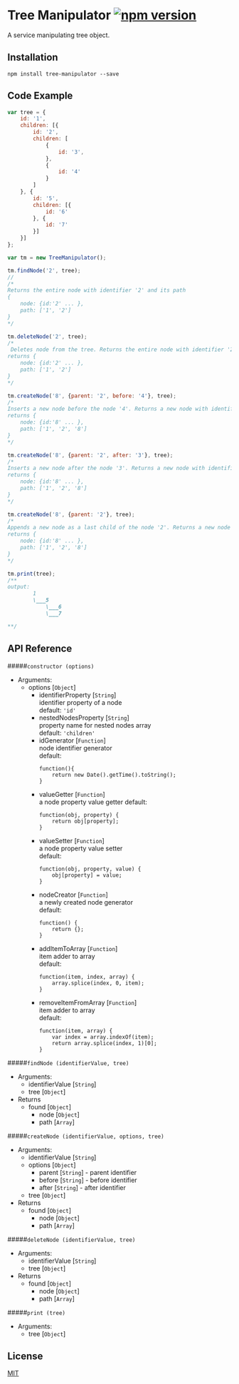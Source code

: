 # Tree Manipulator [![npm version](https://badge.fury.io/js/tree-manipulator.svg)](http://badge.fury.io/js/tree-manipulator)

A service manipulating tree object.  

## Installation

```
npm install tree-manipulator --save
```

## Code Example

```javascript
var tree = {
	id: '1',
	children: [{
		id: '2',
		children: [
			{
				id: '3',
			},
			{
				id: '4'
			}
		]
	}, {
		id: '5',
		children: [{
			id: '6'
		}, {
			id: '7'
		}]
	}]
};

var tm = new TreeManipulator();

tm.findNode('2', tree);
// 
/*
Returns the entire node with identifier '2' and its path
{
	node: {id:'2' ... },
	path: ['1', '2']	
}
*/

tm.deleteNode('2', tree);
/*
 Deletes node from the tree. Returns the entire node with identifier '2' and its path.
returns {
	node: {id:'2' ... },
	path: ['1', '2']	
}
*/

tm.createNode('8', {parent: '2', before: '4'}, tree);
/*
Inserts a new node before the node '4'. Returns a new node with identifier '8' and its path.
returns {
	node: {id:'8' ... },
	path: ['1', '2', '8']	
}
*/

tm.createNode('8', {parent: '2', after: '3'}, tree);
/*
Inserts a new node after the node '3'. Returns a new node with identifier '8' and its path.
returns {
	node: {id:'8' ... },
	path: ['1', '2', '8']	
}
*/

tm.createNode('8', {parent: '2'}, tree);
/*
Appends a new node as a last child of the node '2'. Returns a new node with identifier '8' and its path.
returns {
	node: {id:'8' ... },
	path: ['1', '2', '8']	
}
*/

tm.print(tree);
/** 
output:
		1
		\___5
			\___6
			\___7

**/

```

## API Reference

#####`constructor (options)`  
- Arguments:    
	- options [`Object`]    
		- identifierProperty [`String`]  
			identifier property of a node  
			default: `'id'`    
		- nestedNodesProperty [`String`]  
			property name for nested nodes array  
			default: `'children'`  
		- idGenerator [`Function`]   
			node identifier generator   
			default:   
			```
			function(){  
				return new Date().getTime().toString();  
			}
			```    
		- valueGetter [`Function`]  
			a node property value getter 
			default:  
			```
			function(obj, property) {  
				return obj[property];  
			}  
			```   
		- valueSetter [`Function`]  
			a node property value setter  
			default:  
			```
			function(obj, property, value) { 
				obj[property] = value;
			}
			```  
		- nodeCreator [`Function`]  
			a newly created node generator  
			default:  
			```
			function() {
				return {};
			}
			```
		- addItemToArray [`Function`]  
			item adder to array  
			default:  
			```
			function(item, index, array) {
				array.splice(index, 0, item);
			}
			```  
		- removeItemFromArray [`Function`]  
			item adder to array  
			default:  
			```
			function(item, array) {
				var index = array.indexOf(item);
				return array.splice(index, 1)[0];
			}
			```  

#####`findNode (identifierValue, tree)`  
- Arguments:  
	- identifierValue [`String`]  
	- tree [`Object`]  
- Returns  
	- found [`Object`]
		- node [`Object`]
		- path [`Array`]


#####`createNode (identifierValue, options, tree)`
- Arguments:  
	- identifierValue [`String`]  
	- options [`Object`]  
		- parent [`String`] - parent identifier  
		- before [`String`] - before identifier  
		- after [`String`] - after identifier  
	- tree [`Object`]  
- Returns      
	- found [`Object`]
		- node [`Object`]
		- path [`Array`]

#####`deleteNode (identifierValue, tree)`   
- Arguments:  
	- identifierValue [`String`]  
	- tree [`Object`]  
- Returns    
	- found [`Object`]
		- node [`Object`]
		- path [`Array`]

#####`print (tree)`   
- Arguments:  
	- tree [`Object`]  

## License

[MIT](http://rem.mit-license.org)
